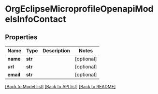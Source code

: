 # OrgEclipseMicroprofileOpenapiModelsInfoContact

## Properties
Name | Type | Description | Notes
------------ | ------------- | ------------- | -------------
**name** | **str** |  | [optional] 
**url** | **str** |  | [optional] 
**email** | **str** |  | [optional] 

[[Back to Model list]](../README.md#documentation-for-models) [[Back to API list]](../README.md#documentation-for-api-endpoints) [[Back to README]](../README.md)

